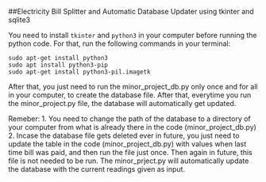##Electricity Bill Splitter and Automatic Database Updater using tkinter and sqlite3

You need to install ```tkinter``` and ```python3``` in your computer before running the python code. For that, run the following commands in your terminal:
```
sudo apt-get install python3
sudo apt install python3-pip
sudo apt-get install python3-pil.imagetk
```

After that, you just need to run the minor_project_db.py only once and for all in your computer, to create the database file.
After that, everytime you run the minor_project.py file, the database will automatically get updated.

Remeber: 1. You need to change the path of the database to a directory of your computer from what is already there in the code (minor_project_db.py)
         2. Incase the database file gets deleted ever in future, you just need to update the table in the code (minor_project_db.py) with values
            when last time bill was paid, and then run the file just once. Then again in future, this file is not needed to be run. The minor_prject.py will
            automatically update the database with the current readings given as input.
